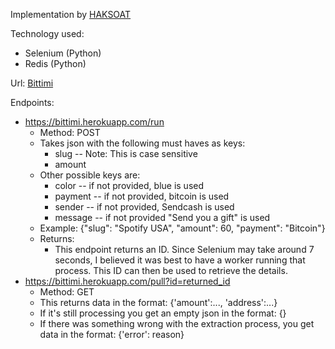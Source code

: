 

Implementation by [HAKSOAT](https://www.twitter.com/HAKSOAT)

Technology used:

 - Selenium (Python)
 - Redis (Python)

Url: [Bittimi](https://bittimi.herokuapp.com)

Endpoints:

 - https://bittimi.herokuapp.com/run
	 - Method: POST
	 - Takes json with the following must haves as keys:
		 - slug -- Note: This is case sensitive
		 - amount
	 - Other possible keys are:
		 - color -- if not provided, blue is used
		 - payment -- if not provided, bitcoin is used
		 - sender -- if not provided, Sendcash is used
		 - message -- if not provided "Send you a gift" is used
     - Example: {"slug": "Spotify USA", "amount": 60, "payment": "Bitcoin"}
	 - Returns:
		 - This endpoint returns an ID. Since Selenium may take around 7 seconds, I believed it was best to have a worker running that process. This ID can then be used to retrieve the details.
 - https://bittimi.herokuapp.com/pull?id=returned_id
	 - Method: GET
	 - This returns data in the format: {'amount':..., 'address':...}
	 - If it's still processing you get an empty json in the format: {}
	 - If there was something wrong with the extraction process, you get data in the format: {'error': reason}


